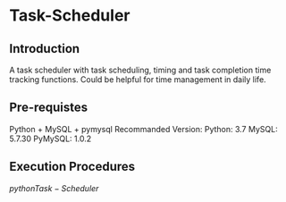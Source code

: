 # Task-Scheduler
## Introduction
A task scheduler with task scheduling, timing and task completion time tracking functions. Could be helpful for time management in daily life.
## Pre-requistes
Python + MySQL + pymysql
Recommanded Version: 
Python: 3.7
MySQL: 5.7.30
PyMySQL: 1.0.2
## Execution Procedures
$python Task-Scheduler$
